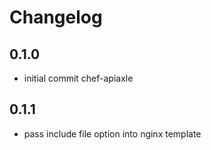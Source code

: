 Changelog
=========

0.1.0
-----
* initial commit chef-apiaxle

0.1.1
-----
* pass include file option into nginx template
